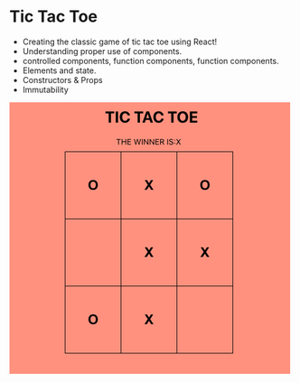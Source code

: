 # Tic Tac Toe
- Creating the classic game of tic tac toe using React!
- Understanding proper use of components.
- controlled components, function components, function components.
- Elements and state.
- Constructors & Props
- Immutability

![header](https://github.com/imanirak/tictactoe/blob/main/tictactoe.png)
